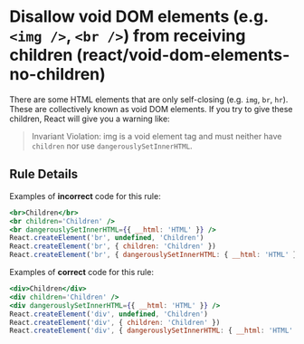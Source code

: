 # Disallow void DOM elements (e.g. `<img />`, `<br />`) from receiving children (react/void-dom-elements-no-children)

There are some HTML elements that are only self-closing (e.g. `img`, `br`, `hr`). These are collectively known as void DOM elements. If you try to give these children, React will give you a warning like:

> Invariant Violation: img is a void element tag and must neither have `children` nor use `dangerouslySetInnerHTML`.

## Rule Details

Examples of **incorrect** code for this rule:

```jsx
<br>Children</br>
<br children='Children' />
<br dangerouslySetInnerHTML={{ __html: 'HTML' }} />
React.createElement('br', undefined, 'Children')
React.createElement('br', { children: 'Children' })
React.createElement('br', { dangerouslySetInnerHTML: { __html: 'HTML' } })
```

Examples of **correct** code for this rule:

```jsx
<div>Children</div>
<div children='Children' />
<div dangerouslySetInnerHTML={{ __html: 'HTML' }} />
React.createElement('div', undefined, 'Children')
React.createElement('div', { children: 'Children' })
React.createElement('div', { dangerouslySetInnerHTML: { __html: 'HTML' } })
```
